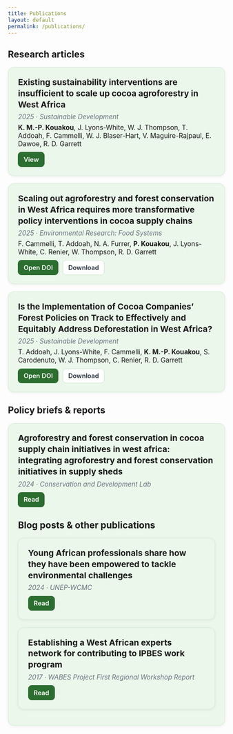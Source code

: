 ```yaml
---
title: Publications
layout: default
permalink: /publications/
---
```


## <i class="fa-solid fa-file-lines"></i> Research articles

<style>
.pub-grid{max-width: 1000px; margin: 0 auto;}
.pub-card{
  background:#eaf7ea;        /* light green */
  border-radius:14px;
  padding:1.25rem 1.4rem;
  margin:0 0 1.1rem 0;
  box-shadow:0 2px 6px rgba(0,0,0,.06);
  border:1px solid #d7ead8;
}
.pub-title{margin:.1rem 0 .35rem 0; font-size:1.2rem; font-weight:700; line-height:1.35;}
.pub-meta{color:#6b7280; font-style:italic; font-size:.95rem; margin:.1rem 0 .35rem 0;}
.pub-authors{margin:.35rem 0 0 0; font-size:.96rem;}
.pub-actions{margin:.6rem 0 0 0; display:flex; gap:.6rem; flex-wrap:wrap;}
.pub-actions a{
  display:inline-flex; align-items:center; gap:.45rem;
  padding:.45rem .75rem; border-radius:8px; text-decoration:none;
  background:#fff; border:1px solid #cfe7d3; color:#1f2937; font-weight:600; font-size:.92rem;
}
.pub-actions a:hover{border-color:#2b6e2f; color:#2b6e2f;}
.pub-actions .primary{background:#2b6e2f; color:#fff; border-color:#2b6e2f;}
.pub-actions .primary:hover{filter:brightness(.95);}
@media (max-width:640px){
  .pub-title{font-size:1.05rem;}
}
</style>

<div class="pub-grid">

  <!-- 1 -->
  <article class="pub-card">
    <h3 class="pub-title">
      <i class="fa-solid fa-file-lines"></i> Existing sustainability interventions are insufficient to scale up cocoa agroforestry in West Africa
    </h3>
    <div class="pub-meta">2025 · Sustainable Development</div>
    <div class="pub-authors">
      <strong>K. M.-P. Kouakou</strong>, J. Lyons-White, W. J. Thompson, T. Addoah, F. Cammelli, W. J. Blaser-Hart,
      V. Maguire-Rajpaul, E. Dawoe, R. D. Garrett
    </div>
    <div class="pub-actions">
      <a class="primary" href="https://www.repository.cam.ac.uk/handle/1810/389512" target="_blank" rel="noopener">View</a>
    </div>
  </article>

  <!-- 2 -->
  <article class="pub-card">
    <h3 class="pub-title">
      <i class="fa-solid fa-file-lines"></i> Scaling out agroforestry and forest conservation in West Africa requires more transformative policy interventions in cocoa supply chains
    </h3>
    <div class="pub-meta">2025 · <em>Environmental Research: Food Systems</em></div>
    <div class="pub-authors">
      F. Cammelli, T. Addoah, N. A. Furrer, <strong>P. Kouakou</strong>, J. Lyons-White, C. Renier, W. Thompson, R. D. Garrett
    </div>
    <div class="pub-actions">
      <a class="primary" href="https://doi.org/10.1088/2976-601X/adf117" target="_blank" rel="noopener">Open DOI</a>
      <a href="https://iopscience.iop.org/article/10.1088/2976-601X/adf117/pdf" target="_blank" rel="noopener">Download</a>
    </div>
  </article>

  <!-- 3 -->
  <article class="pub-card">
    <h3 class="pub-title">
      <i class="fa-solid fa-file-lines"></i> Is the Implementation of Cocoa Companies’ Forest Policies on Track to Effectively and Equitably Address Deforestation in West Africa?
    </h3>
    <div class="pub-meta">2025 · <em>Sustainable Development</em></div>
    <div class="pub-authors">
      T. Addoah, J. Lyons-White, F. Cammelli, <strong>K. M.-P. Kouakou</strong>, S. Carodenuto, W. J. Thompson,
      C. Renier, R. D. Garrett
    </div>
    <div class="pub-actions">
      <a class="primary" href="https://doi.org/10.1002/sd.3380" target="_blank" rel="noopener">Open DOI</a>
      <a href="https://onlinelibrary.wiley.com/doi/pdfdirect/10.1002/sd.3380?download=true" target="_blank" rel="noopener">Download</a>
    </div>
  </article>

</div>

## <i class="fa-regular fa-landmark"></i> Policy briefs & reports

<div class="pub-grid">

  <article class="pub-card">
    <h3 class="pub-title">
      <i class="fa-regular fa-landmark"></i> Agroforestry and forest conservation in cocoa supply chain initiatives in west africa: integrating agroforestry and forest conservation initiatives in supply sheds
    </h3>
    <div class="pub-meta">2024 · Conservation and Development Lab</div>
    <div class="pub-actions">
      <a class="primary" href="https://www.cdl.geog.cam.ac.uk/wp-content/uploads/Policy-Brief-Agroforestry_2025.pdf" target="_blank" rel="noopener">Read</a>
    </div>

## <i class="fa-regular fa-newspaper"></i> Blog posts & other publications

<div class="pub-grid">

  <article class="pub-card">
    <h3 class="pub-title">
      <i class="fa-regular fa-newspaper"></i> Young African professionals share how they have been empowered to tackle environmental challenges
    </h3>
    <div class="pub-meta">2024 · UNEP-WCMC</div>
    <div class="pub-actions">
      <a class="primary" href="https://www.unep-wcmc.org/en/news/young-african-professionals-share-how-they-have-been-empowered-to-tackle-environmental-challenges" target="_blank" rel="noopener">Read</a>
    </div>
  </article>
  
  <article class="pub-card">
    <h3 class="pub-title">
      <i class="fa-regular fa-newspaper"></i> Establishing a West African experts network for contributing to IPBES work program
    </h3>
    <div class="pub-meta">2017 · WABES Project First Regional Workshop Report</div>
    <div class="pub-actions">
      <a class="primary" href="https://www.wabes.org/files/wabes_content/workshop_reports/WABES-Expert-Workshop-Abidjan-2017-Report_anonym.pdf" target="_blank" rel="noopener">Read</a>
    </div>
  </article>


</div>

